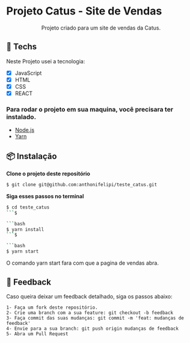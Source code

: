 # Projeto Catus - Site de Vendas

<p align="center"> Projeto criado para um site de vendas da Catus. </p>
<p>  </p>

## 🚀 Techs

Neste Projeto usei a tecnologia:

- [x] JavaScript
- [x] HTML
- [x] CSS
- [x] REACT

### Para rodar o projeto em sua maquina, você precisara ter instalado.

- [Node.js](https://nodejs.org/en/download/)
- [Yarn](https://classic.yarnpkg.com/lang/en/docs/install/)

## 📦 Instalação

**Clone o projeto deste repositório**

```bash
$ git clone git@github.com:anthonifelipi/teste_catus.git
```

**Siga esses passos no terminal**

````bash
$ cd teste_catus
```$

```bash
$ yarn install
```$

```bash
$ yarn start
````

<p> O comando yarn start fara com que a pagina de vendas abra.</p>

## 🚧 Feedback

Caso queira deixar um feedback detalhado, siga os passos abaixo:

    1- Faça um fork deste repositório.
    2- Crie uma branch com a sua feature: git checkout -b feedback
    3- Faça commit das suas mudanças: git commit -m 'feat: mudanças de feedback'
    4- Envie para a sua branch: git push origin mudanças de feedback
    5- Abra um Pull Request